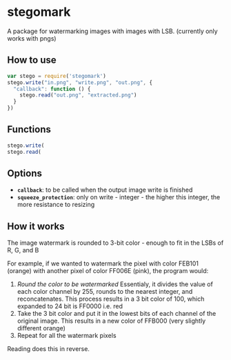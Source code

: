 # stegomark
A package for watermarking images with images with LSB. (currently only works with pngs)

## How to use
```javascript
var stego = require('stegomark')
stego.write("in.png", "write.png", "out.png", {
  "callback": function () {
    stego.read("out.png", "extracted.png")
  }
})
```
## Functions
```javascript
stego.write(
stego.read(
```

## Options
* **`callback`**: to be called when the output image write is finished
* **`squeeze_protection`**: only on write - integer - the higher this integer, the more resistance to resizing

## How it works
The image watermark is rounded to 3-bit color - enough to fit in the LSBs of R, G, and B

For example, if we wanted to watermark the pixel with color FEB101 (orange) with another pixel of color FF006E (pink), the program would:

1. *Round the color to be watermarked* Essentialy, it divides the value of each color channel by 255, rounds to the nearest integer, and reconcatenates. This process results in a 3 bit color of 100, which expanded to 24 bit is FF0000 i.e. red
2. Take the 3 bit color and put it in the lowest bits of each channel of the original image. This results in a new color of FFB000 (very slightly different orange)
3. Repeat for all the watermark pixels

Reading does this in reverse.
